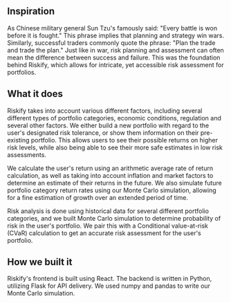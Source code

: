 ## Inspiration

As Chinese military general Sun Tzu's famously said: "Every battle is won before it is fought." This phrase implies that planning and strategy win wars. Similarly, successful traders commonly quote the phrase: "Plan the trade and trade the plan." Just like in war, risk planning and assessment can often mean the difference between success and failure. This was the foundation behind Riskify, which allows for intricate, yet accessible risk assessment for portfolios. 


## What it does

Riskify takes into account various different factors, including several different types of portfolio categories, economic conditions, regulation and several other factors. We either build a new portfolio with regard to the user's designated risk tolerance, or show them information on their pre-existing portfolio. This allows users to see their possible returns on higher risk levels, while also being able to see their more safe estimates in low risk assessments.

We calculate the user's return using an arithmetic average rate of return calculation, as well as taking into account inflation and market factors to determine an estimate of their returns in the future. We also simulate future portfolio category return rates using our Monte Carlo simulation, allowing for a fine estimation of growth over an extended period of time. 

Risk analysis is done using historical data for several different portfolio categories, and we built Monte Carlo simulation to determine probability of risk in the user's portfolio.  We pair this with a Conditional value-at-risk (CVaR) calculation to get an accurate risk assessment for the user's portfolio. 


## How we built it

Riskify's frontend is built using React. The backend is written in Python, utilizing Flask for API delivery. We used numpy and pandas to write our Monte Carlo simulation.
